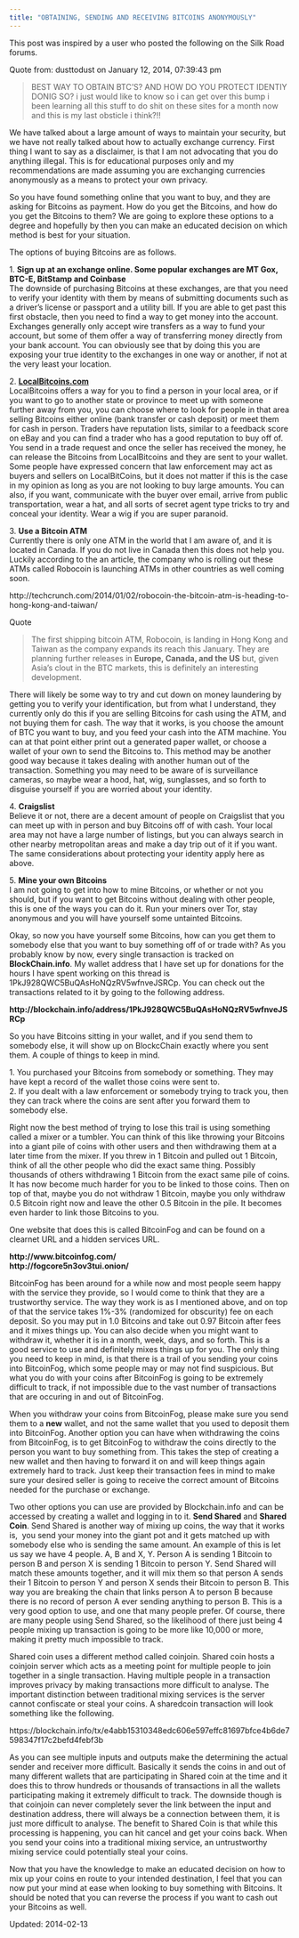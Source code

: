 ```yaml
---
title: "OBTAINING, SENDING AND RECEIVING BITCOINS ANONYMOUSLY"
---
```


<p>This post was inspired by a user who posted the following on the Silk Road forums.</p>
<div>
<div>Quote from: dusttodust on January 12, 2014, 07:39:43 pm</div>
</div>
<blockquote><p>BEST WAY TO OBTAIN BTC&#8217;S? AND HOW DO YOU PROTECT IDENTIY DONIG SO? i just would like to know so i can get over this bump i been learning all this stuff to do shit on these sites for a month now and this is my last obsticle i think?!!</p></blockquote>
<p>We have talked about a large amount of ways to maintain your security, but we have not really talked about how to actually exchange currency. First thing I want to say as a disclaimer, is that I am not advocating that you do anything illegal. This is for educational purposes only and my recommendations are made assuming you are exchanging currencies anonymously as a means to protect your own privacy.</p>
<p>So you have found something online that you want to buy, and they are asking for Bitcoins as payment. How do you get the Bitcoins, and how do you get the Bitcoins to them? We are going to explore these options to a degree and hopefully by then you can make an educated decision on which method is best for your situation.</p>
<p>The options of buying Bitcoins are as follows.</p>
<p>1. <strong>Sign up at an exchange online. Some popular exchanges are MT Gox, BTC-E, BitStamp and Coinbase</strong><br/>
The downside of purchasing Bitcoins at these exchanges, are that you need to verify your identity with them by means of submitting documents such as a driver&#8217;s license or passport and a utility bill. If you are able to get past this first obstacle, then you need to find a way to get money into the account. Exchanges generally only accept wire transfers as a way to fund your account, but some of them offer a way of transferring money directly from your bank account. You can obviously see that by doing this you are exposing your true identity to the exchanges in one way or another, if not at the very least your location.</p>
<p>2. <strong><a href="https://localbitcoins.com/?ch=4v6y" target="_blank">LocalBitcoins.com</a></strong><br/>
LocalBitcoins offers a way for you to find a person in your local area, or if you want to go to another state or province to meet up with someone further away from you, you can choose where to look for people in that area selling Bitcoins either online (bank transfer or cash deposit) or meet them for cash in person. Traders have reputation lists, similar to a feedback score on eBay and you can find a trader who has a good reputation to buy off of. You send in a trade request and once the seller has received the money, he can release the Bitcoins from LocalBitcoins and they are sent to your wallet. Some people have expressed concern that law enforcement may act as buyers and sellers on LocalBitCoins, but it does not matter if this is the case in my opinion as long as you are not looking to buy large amounts. You can also, if you want, communicate with the buyer over email, arrive from public transportation, wear a hat, and all sorts of secret agent type tricks to try and conceal your identity. Wear a wig if you are super paranoid.</p>
<p>3. <strong>Use a Bitcoin ATM</strong><br/>
Currently there is only one ATM in the world that I am aware of, and it is located in Canada. If you do not live in Canada then this does not help you. Luckily according to the an article, the company who is rolling out these ATMs called Robocoin is launching ATMs in other countries as well coming soon.</p>
<p>http://techcrunch.com/2014/01/02/robocoin-the-bitcoin-atm-is-heading-to-hong-kong-and-taiwan/</p>
<div>
<div>Quote</div>
</div>
<blockquote><p>The first shipping bitcoin ATM, Robocoin, is landing in Hong Kong and Taiwan as the company expands its reach this January. They are planning further releases in <strong>Europe, Canada, and the US</strong> but, given Asia’s clout in the BTC markets, this is definitely an interesting development.</p></blockquote>
<p>There will likely be some way to try and cut down on money laundering by getting you to verify your identification, but from what I understand, they currently only do this if you are selling Bitcoins for cash using the ATM, and not buying them for cash. The way that it works, is you choose the amount of BTC you want to buy, and you feed your cash into the ATM machine. You can at that point either print out a generated paper wallet, or choose a wallet of your own to send the Bitcoins to. This method may be another good way because it takes dealing with another human out of the transaction. Something you may need to be aware of is surveillance cameras, so maybe wear a hood, hat, wig, sunglasses, and so forth to disguise yourself if you are worried about your identity.</p>
<p>4. <strong>Craigslist</strong><br/>
Believe it or not, there are a decent amount of people on Craigslist that you can meet up with in person and buy Bitcoins off of with cash. Your local area may not have a large number of listings, but you can always search in other nearby metropolitan areas and make a day trip out of it if you want. The same considerations about protecting your identity apply here as above.</p>
<p>5. <strong>Mine your own Bitcoins</strong><br/>
I am not going to get into how to mine Bitcoins, or whether or not you should, but if you want to get Bitcoins without dealing with other people, this is one of the ways you can do it. Run your miners over Tor, stay anonymous and you will have yourself some untainted Bitcoins.</p>
<p>Okay, so now you have yourself some Bitcoins, how can you get them to somebody else that you want to buy something off of or trade with? As you probably know by now, every single transaction is tracked on <strong>BlockChain.info</strong>. My wallet address that I have set up for donations for the hours I have spent working on this thread is 1PkJ928QWC5BuQAsHoNQzRV5wfnveJSRCp. You can check out the transactions related to it by going to the following address.</p>
<p><strong>http://blockchain.info/address/1PkJ928QWC5BuQAsHoNQzRV5wfnveJSRCp</strong></p>
<p>So you have Bitcoins sitting in your wallet, and if you send them to somebody else, it will show up on BlockcChain exactly where you sent them. A couple of things to keep in mind.</p>
<p>1. You purchased your Bitcoins from somebody or something. They may have kept a record of the wallet those coins were sent to.<br/>
2. If you dealt with a law enforcement or somebody trying to track you, then they can track where the coins are sent after you forward them to somebody else.</p>
<p>Right now the best method of trying to lose this trail is using something called a mixer or a tumbler. You can think of this like throwing your Bitcoins into a giant pile of coins with other users and then withdrawing them at a later time from the mixer. If you threw in 1 Bitcoin and pulled out 1 Bitcoin, think of all the other people who did the exact same thing. Possibly thousands of others withdrawing 1 Bitcoin from the exact same pile of coins. It has now become much harder for you to be linked to those coins. Then on top of that, maybe you do not withdraw 1 Bitcoin, maybe you only withdraw 0.5 Bitcoin right now and leave the other 0.5 Bitcoin in the pile. It becomes even harder to link those Bitcoins to you.</p>
<p>One website that does this is called BitcoinFog and can be found on a clearnet URL and a hidden services URL.</p>
<p><strong>http://www.bitcoinfog.com/</strong><br/>
<strong>http://fogcore5n3ov3tui.onion/</strong></p>
<p>BitcoinFog has been around for a while now and most people seem happy with the service they provide, so I would come to think that they are a trustworthy service. The way they work is as I mentioned above, and on top of that the service takes 1%-3% (randomized for obscurity) fee on each deposit. So you may put in 1.0 Bitcoins and take out 0.97 Bitcoin after fees and it mixes things up. You can also decide when you might want to withdraw it, whether it is in a month, week, days, and so forth. This is a good service to use and definitely mixes things up for you. The only thing you need to keep in mind, is that there is a trail of you sending your coins into BitcoinFog, which some people may or may not find suspicious. But what you do with your coins after BitcoinFog is going to be extremely difficult to track, if not impossible due to the vast number of transactions that are occuring in and out of BitcoinFog.</p>
<p>When you withdraw your coins from BitcoinFog, please make sure you send them to a <strong>new</strong> wallet, and not the same wallet that you used to deposit them into BitcoinFog. Another option you can have when withdrawing the coins from BitcoinFog, is to get BitcoinFog to withdraw the coins directly to the person you want to buy something from. This takes the step of creating a new wallet and then having to forward it on and will keep things again extremely hard to track. Just keep their transaction fees in mind to make sure your desired seller is going to receive the correct amount of Bitcoins needed for the purchase or exchange.</p>
<p>Two other options you can use are provided by Blockchain.info and can be accessed by creating a wallet and logging in to it. <strong>Send Shared</strong> and <strong>Shared Coin</strong>. Send Shared is another way of mixing up coins, the way that it works is,  you send your money into the giant pot and it gets matched up with somebody else who is sending the same amount. An example of this is let us say we have 4 people. A, B and X, Y. Person A is sending 1 Bitcoin to person B and person X is sending 1 Bitcoin to person Y. Send Shared will match these amounts together, and it will mix them so that person A sends their 1 Bitcoin to person Y and person X sends their Bitcoin to person B. This way you are breaking the chain that links person A to person B because there is no record of person A ever sending anything to person B. This is a very good option to use, and one that many people prefer. Of course, there are many people using Send Shared, so the likelihood of there just being 4 people mixing up transaction is going to be more like 10,000 or more, making it pretty much impossible to track.</p>
<p>Shared coin uses a different method called coinjoin. Shared coin hosts a coinjoin server which acts as a meeting point for multiple people to join together in a single transaction. Having multiple people in a transaction improves privacy by making transactions more difficult to analyse. The important distinction between traditional mixing services is the server cannot confiscate or steal your coins. A sharedcoin transaction will look something like the following.</p>
<p>https://blockchain.info/tx/e4abb15310348edc606e597effc81697bfce4b6de7598347f17c2befd4febf3b</p>
<p>As you can see multiple inputs and outputs make the determining the actual sender and receiver more difficult. Basically it sends the coins in and out of many different wallets that are participating in Shared coin at the time and it does this to throw hundreds or thousands of transactions in all the wallets participating making it extremely difficult to track. The downside though is that coinjoin can never completely sever the link between the input and destination address, there will always be a connection between them, it is just more difficult to analyse. The benefit to Shared Coin is that while this processing is happening, you can hit cancel and get your coins back. When you send your coins into a traditional mixing service, an untrustworthy mixing service could potentially steal your coins.</p>
<p>Now that you have the knowledge to make an educated decision on how to mix up your coins en route to your intended destination, I feel that you can now put your mind at ease when looking to buy something with Bitcoins. It should be noted that you can reverse the process if you want to cash out your Bitcoins as well.</p>

Updated: 2014-02-13

